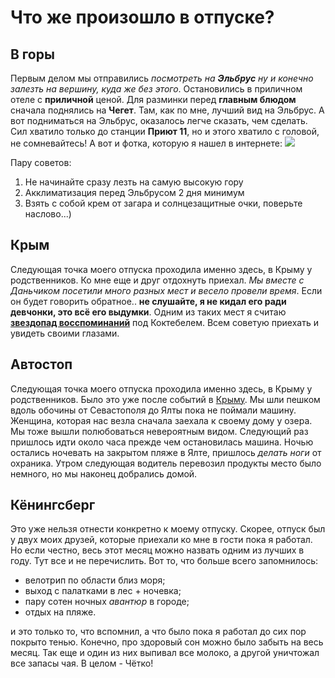 # Что же произошло в отпуске?


## В горы 
Первым делом мы отправились *посмотреть на __Эльбрус__ ну и конечно залезть на вершину, куда же без этого*. Остановились в приличном отеле с **приличной** ценой. Для разминки перед **главным блюдом** сначала поднялись на __**Чегет**__. Там, как по мне, лучший вид на Эльбрус. А вот подниматься на Эльбрус, оказалось легче сказать, чем сделать. Сил хватило только до станции **Приют 11**, но и этого хватило с головой, не сомневайтесь! 
А вот и фотка, которую я нашел в интернете:
![](kavk.jpg)

Пару советов: 
1. Не начинайте сразу лезть на самую высокую гору
2. Акклиматизация перед Эльбрусом 2 дня минимум
3. Взять с собой крем от загара и солнцезащитные очки, поверьте наслово...)

## Крым
 
Следующая точка моего отпуска проходила именно здесь, в Крыму у родственников. Ко мне еще и друг отдохнуть приехал. _Мы вместе с Даньчиком посетили много разных мест и весело провели время_. Если он будет говорить обратное.. **не слушайте, я не кидал его ради девчонки, это всё его выдумки**. Одним из таких мест я считаю __[звездопад восспоминаний](https://krymania.ru/zvezdopad-vospominaniy-v-koktebele-zvezdyi-na-strazhe-sudbyi/)__ под Коктебелем. Всем советую приехать и увидеть своими глазами.

## Автостоп

Следующая точка моего отпуска проходила именно здесь, в Крыму у родственников. Было это уже после событий в [Крыму](#крым). Мы шли пешком вдоль обочины от Севастополя до Ялты пока не поймали машину. Женщина, которая нас везла сначала заехала к своему дому у озера. Мы тоже вышли полюбоваться невероятным видом. Следующий раз пришлось идти около часа прежде чем остановилась машина. Ночью остались ночевать на закрытом пляже в Ялте, пришлось _делать ноги_ от охраника. Утром следующая водитель перевозил продукты место было немного, но мы наконец добрались домой.



## Кёнингсберг

Это уже нельзя отнести конкретно к моему отпуску. Скорее, отпуск был у двух моих друзей, которые приехали ко мне в гости пока я работал. Но если честно, весь этот месяц можно назвать одним из лучших в году. Тут все и не перечислить. Вот то, что больше всего запомнилось:

* велотрип по области близ моря;
* выход с палатками в лес + ночевка;
* пару сотен ночных _авантюр_ в городе;
* отдых на пляже.

и это только то, что вспомнил, а что было пока я работал до сих пор покрыто тенью. Конечно, про здоровый сон можно было забыть на весь месяц. Так еще и один из них выпивал все молоко, а другой уничтожал все запасы чая. В целом - Чётко!
